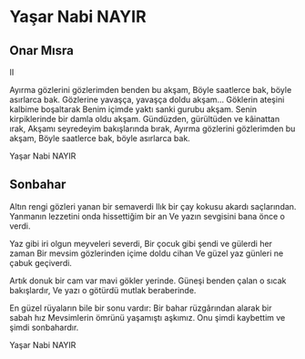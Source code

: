 # Yaşar Nabi NAYIR

## Onar Mısra

II

Ayırma gözlerini gözlerimden benden bu akşam,
Böyle saatlerce bak, böyle asırlarca bak.
Gözlerine yavaşça, yavaşça doldu akşam...
Göklerin ateşini kalbime boşaltarak
Benim içimde yaktı sanki gurubu akşam.
Senin kirpiklerinde bir damla oldu akşam.
Gündüzden, gürültüden ve kâinattan ırak,
Akşamı seyredeyim bakışlarında bırak,
Ayırma gözlerini gözlerimden bu akşam,
Böyle saatlerce bak, böyle asırlarca bak.

Yaşar Nabi NAYIR

## Sonbahar

Altın rengi gözleri yanan bir semaverdi
Ilık bir çay kokusu akardı saçlarından.
Yanmanın lezzetini onda hissettiğim bir an
Ve yazın sevgisini bana önce o verdi.

Yaz gibi iri olgun meyveleri severdi,
Bir çocuk gibi şendi ve gülerdi her zaman
Bir mevsim gözlerinden içime doldu cihan
Ve güzel yaz günleri ne çabuk geçiverdi.

Artık donuk bir cam var mavi gökler yerinde.
Güneşi benden çalan o sıcak bakışlardır,
Ve yazı o götürdü mutlak beraberinde.

En güzel rüyaların bile bir sonu vardır:
Bir bahar rüzgârından alarak bir sabah hız
Mevsimlerin ömrünü yaşamıştı aşkımız.
Onu şimdi kaybettim ve şimdi sonbahardır.

Yaşar Nabi NAYIR